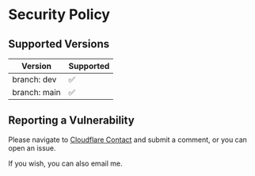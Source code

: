 # Security Policy

## Supported Versions

| Version      | Supported          |
|--------------|--------------------|
| branch: dev  | :white_check_mark: |
| branch: main | :white_check_mark: |


## Reporting a Vulnerability

Please navigate to [Cloudflare Contact](https://domaincontact.cloudflareregistrar.com/breadnet.co.uk) and submit a comment, or you can open an issue.

If you wish, you can also email me.
